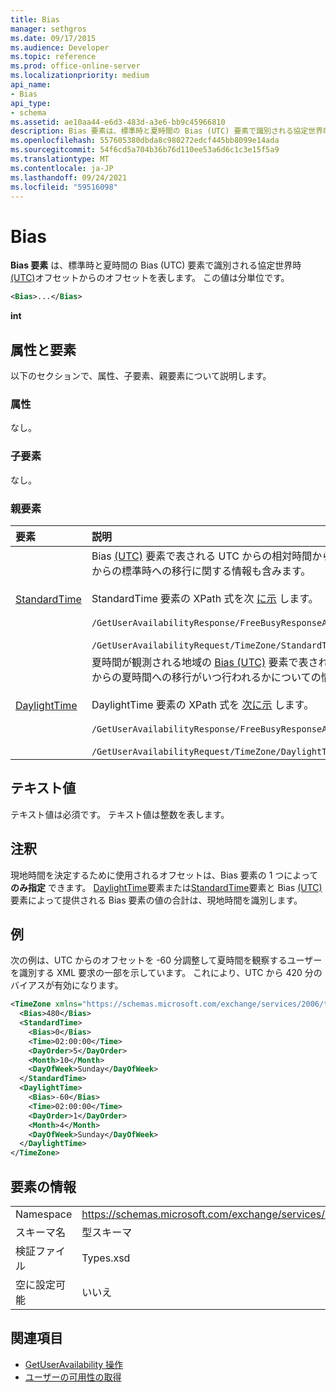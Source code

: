 ```yaml
---
title: Bias
manager: sethgros
ms.date: 09/17/2015
ms.audience: Developer
ms.topic: reference
ms.prod: office-online-server
ms.localizationpriority: medium
api_name:
- Bias
api_type:
- schema
ms.assetid: ae10aa44-e6d3-483d-a3e6-bb9c45966810
description: Bias 要素は、標準時と夏時間の Bias (UTC) 要素で識別される協定世界時 (UTC) オフセットからのオフセットを表します。 この値は分単位です。
ms.openlocfilehash: 557605380dbda8c980272edcf445bb8099e14ada
ms.sourcegitcommit: 54f6cd5a704b36b76d110ee53a6d6c1c3e15f5a9
ms.translationtype: MT
ms.contentlocale: ja-JP
ms.lasthandoff: 09/24/2021
ms.locfileid: "59516098"
---
```

# <a name="bias"></a>Bias

**Bias 要素** は、標準時と夏時間の Bias (UTC) 要素で識別される協定世界時 [(UTC)](bias-utc.md)オフセットからのオフセットを表します。 この値は分単位です。 
  
```xml
<Bias>...</Bias>
```

**int**

## <a name="attributes-and-elements"></a>属性と要素

以下のセクションで、属性、子要素、親要素について説明します。
  
### <a name="attributes"></a>属性

なし。
  
### <a name="child-elements"></a>子要素

なし。
  
### <a name="parent-elements"></a>親要素

|**要素**|**説明**|
|:-----|:-----|
|[StandardTime](standardtime.md) <br/> | Bias [(UTC)](bias-utc.md) 要素で表される UTC からの相対時間からのオフセットを表します。 この要素には、夏時間が観測される地域の夏時間からの標準時への移行に関する情報も含みます。<br/><br/>StandardTime 要素の XPath 式を次 [に示](standardtime.md) します。<br/><br/>   `/GetUserAvailabilityResponse/FreeBusyResponseArray/FreeBusyResponse/FreeBusyView/WorkingHours/TimeZone/StandardTime` <br/><br/> `/GetUserAvailabilityRequest/TimeZone/StandardTime` <br/> |
|[DaylightTime](daylighttime.md) <br/> | 夏時間が観測される地域の [Bias (UTC)](bias-utc.md) 要素で表される UTC からの相対時間からのオフセットを表します。 この要素には、標準時からの夏時間への移行がいつ行われるかについての情報も含みます。  <br/><br/>DaylightTime 要素の XPath 式を [次に示](daylighttime.md) します。<br/><br/> `/GetUserAvailabilityResponse/FreeBusyResponseArray/FreeBusyResponse/FreeBusyView/WorkingHours/TimeZone/DaylightTime` <br/><br/> `/GetUserAvailabilityRequest/TimeZone/DaylightTime` <br/> |
   
## <a name="text-value"></a>テキスト値

テキスト値は必須です。 テキスト値は整数を表します。
  
## <a name="remarks"></a>注釈

現地時間を決定するために使用されるオフセットは、Bias 要素の 1 つによって **のみ指定** できます。 [DaylightTime](daylighttime.md)要素または[StandardTime](standardtime.md)要素と Bias [(UTC)](bias-utc.md)要素によって提供される Bias 要素の値の合計は、現地時間を識別します。 
  
## <a name="example"></a>例

次の例は、UTC からのオフセットを -60 分調整して夏時間を観察するユーザーを識別する XML 要求の一部を示しています。 これにより、UTC から 420 分のバイアスが有効になります。
  
```xml
<TimeZone xmlns="https://schemas.microsoft.com/exchange/services/2006/types">
  <Bias>480</Bias>
  <StandardTime>
    <Bias>0</Bias>
    <Time>02:00:00</Time>
    <DayOrder>5</DayOrder>
    <Month>10</Month>
    <DayOfWeek>Sunday</DayOfWeek>
  </StandardTime>
  <DaylightTime>
    <Bias>-60</Bias>
    <Time>02:00:00</Time>
    <DayOrder>1</DayOrder>
    <Month>4</Month>
    <DayOfWeek>Sunday</DayOfWeek>
  </DaylightTime>
</TimeZone>
```

## <a name="element-information"></a>要素の情報

|||
|:-----|:-----|
|Namespace  <br/> |https://schemas.microsoft.com/exchange/services/2006/types  <br/> |
|スキーマ名  <br/> |型スキーマ  <br/> |
|検証ファイル  <br/> |Types.xsd  <br/> |
|空に設定可能  <br/> |いいえ  <br/> |
   
## <a name="see-also"></a>関連項目

- [GetUserAvailability 操作](getuseravailability-operation.md)
- [ユーザーの可用性の取得](https://msdn.microsoft.com/library/d4133fcb-9b0f-4e6b-aadf-a389da83516a%28Office.15%29.aspx)

